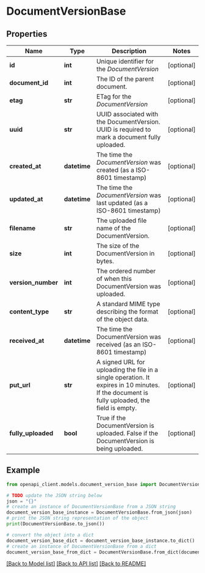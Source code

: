# DocumentVersionBase


## Properties

Name | Type | Description | Notes
------------ | ------------- | ------------- | -------------
**id** | **int** | Unique identifier for the *DocumentVersion* | [optional] 
**document_id** | **int** | The ID of the parent document. | [optional] 
**etag** | **str** | ETag for the *DocumentVersion* | [optional] 
**uuid** | **str** | UUID associated with the DocumentVersion. UUID is required to mark a document fully uploaded. | [optional] 
**created_at** | **datetime** | The time the *DocumentVersion* was created (as a ISO-8601 timestamp) | [optional] 
**updated_at** | **datetime** | The time the *DocumentVersion* was last updated (as a ISO-8601 timestamp) | [optional] 
**filename** | **str** | The uploaded file name of the DocumentVersion. | [optional] 
**size** | **int** | The size of the DocumentVersion in bytes. | [optional] 
**version_number** | **int** | The ordered number of when this DocumentVersion was uploaded. | [optional] 
**content_type** | **str** | A standard MIME type describing the format of the object data. | [optional] 
**received_at** | **datetime** | The time the DocumentVersion was received (as an ISO-8601 timestamp) | [optional] 
**put_url** | **str** | A signed URL for uploading the file in a single operation. It expires in 10 minutes. If the document is fully uploaded, the field is empty. | [optional] 
**fully_uploaded** | **bool** | True if the DocumentVersion is uploaded. False if the DocumentVersion is being uploaded. | [optional] 

## Example

```python
from openapi_client.models.document_version_base import DocumentVersionBase

# TODO update the JSON string below
json = "{}"
# create an instance of DocumentVersionBase from a JSON string
document_version_base_instance = DocumentVersionBase.from_json(json)
# print the JSON string representation of the object
print(DocumentVersionBase.to_json())

# convert the object into a dict
document_version_base_dict = document_version_base_instance.to_dict()
# create an instance of DocumentVersionBase from a dict
document_version_base_from_dict = DocumentVersionBase.from_dict(document_version_base_dict)
```
[[Back to Model list]](../README.md#documentation-for-models) [[Back to API list]](../README.md#documentation-for-api-endpoints) [[Back to README]](../README.md)


